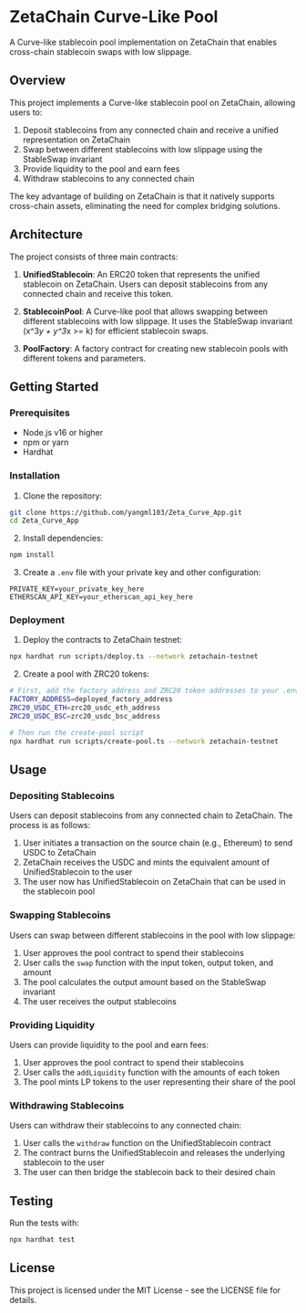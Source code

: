 # ZetaChain Curve-Like Pool

A Curve-like stablecoin pool implementation on ZetaChain that enables cross-chain stablecoin swaps with low slippage.

## Overview

This project implements a Curve-like stablecoin pool on ZetaChain, allowing users to:

1. Deposit stablecoins from any connected chain and receive a unified representation on ZetaChain
2. Swap between different stablecoins with low slippage using the StableSwap invariant
3. Provide liquidity to the pool and earn fees
4. Withdraw stablecoins to any connected chain

The key advantage of building on ZetaChain is that it natively supports cross-chain assets, eliminating the need for complex bridging solutions.

## Architecture

The project consists of three main contracts:

1. **UnifiedStablecoin**: An ERC20 token that represents the unified stablecoin on ZetaChain. Users can deposit stablecoins from any connected chain and receive this token.

2. **StablecoinPool**: A Curve-like pool that allows swapping between different stablecoins with low slippage. It uses the StableSwap invariant (x^3*y + y^3*x >= k) for efficient stablecoin swaps.

3. **PoolFactory**: A factory contract for creating new stablecoin pools with different tokens and parameters.

## Getting Started

### Prerequisites

- Node.js v16 or higher
- npm or yarn
- Hardhat

### Installation

1. Clone the repository:
```bash
git clone https://github.com/yangml103/Zeta_Curve_App.git
cd Zeta_Curve_App
```

2. Install dependencies:
```bash
npm install
```

3. Create a `.env` file with your private key and other configuration:
```
PRIVATE_KEY=your_private_key_here
ETHERSCAN_API_KEY=your_etherscan_api_key_here
```

### Deployment

1. Deploy the contracts to ZetaChain testnet:
```bash
npx hardhat run scripts/deploy.ts --network zetachain-testnet
```

2. Create a pool with ZRC20 tokens:
```bash
# First, add the factory address and ZRC20 token addresses to your .env file
FACTORY_ADDRESS=deployed_factory_address
ZRC20_USDC_ETH=zrc20_usdc_eth_address
ZRC20_USDC_BSC=zrc20_usdc_bsc_address

# Then run the create-pool script
npx hardhat run scripts/create-pool.ts --network zetachain-testnet
```

## Usage

### Depositing Stablecoins

Users can deposit stablecoins from any connected chain to ZetaChain. The process is as follows:

1. User initiates a transaction on the source chain (e.g., Ethereum) to send USDC to ZetaChain
2. ZetaChain receives the USDC and mints the equivalent amount of UnifiedStablecoin to the user
3. The user now has UnifiedStablecoin on ZetaChain that can be used in the stablecoin pool

### Swapping Stablecoins

Users can swap between different stablecoins in the pool with low slippage:

1. User approves the pool contract to spend their stablecoins
2. User calls the `swap` function with the input token, output token, and amount
3. The pool calculates the output amount based on the StableSwap invariant
4. The user receives the output stablecoins

### Providing Liquidity

Users can provide liquidity to the pool and earn fees:

1. User approves the pool contract to spend their stablecoins
2. User calls the `addLiquidity` function with the amounts of each token
3. The pool mints LP tokens to the user representing their share of the pool

### Withdrawing Stablecoins

Users can withdraw their stablecoins to any connected chain:

1. User calls the `withdraw` function on the UnifiedStablecoin contract
2. The contract burns the UnifiedStablecoin and releases the underlying stablecoin to the user
3. The user can then bridge the stablecoin back to their desired chain

## Testing

Run the tests with:

```bash
npx hardhat test
```

## License

This project is licensed under the MIT License - see the LICENSE file for details.
